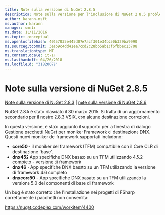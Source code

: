 ```yaml
---
title: Note sulla versione di NuGet 2.8.5
description: Note sulla versione per l'inclusione di NuGet 2.8.5 problemi noti, correzioni di bug, le funzionalità aggiunte e dcr.
author: karann-msft
ms.author: karann
manager: unnir
ms.date: 11/11/2016
ms.topic: conceptual
ms.openlocfilehash: 40557035e445d07e7acf301e34b750b329ba9990
ms.sourcegitcommit: 3eab9c4dd41ea7ccd2c28bb5ab16f6fbbec13708
ms.translationtype: MT
ms.contentlocale: it-IT
ms.lasthandoff: 04/26/2018
ms.locfileid: "31820079"
---
```

# <a name="nuget-285-release-notes"></a>Note sulla versione di NuGet 2.8.5

[Note sulla versione di NuGet 2.8.3](../release-notes/nuget-2.8.3.md) | [note sulla versione di NuGet 2.8.6](../release-notes/nuget-2.8.6.md)

NuGet 2.8.5 è stato rilasciato il 30 marzo 2015. Si tratta di un aggiornamento secondario per il nostro 2.8.3 VSIX, con alcune destinazione correzioni.

In questa versione, è stato aggiunto il supporto per la finestra di dialogo Gestione pacchetti NuGet per [moniker Framework di destinazione DNX](https://github.com/aspnet/dnx).  Questi nuovi moniker del framework supportati includono:

* **core50** - il moniker del framework (TFM) compatibile con il Core CLR di destinazione 'base'.
* **dnx452** App specifiche DNX basato su un TFM utilizzando 4.5.2 completo - versione di framework
* **dnx46** - App specifiche DNX basato su un TFM utilizzando la versione di framework 4.6 completo
* **dnxcore50** - App specifiche DNX basato su un TFM utilizzando la versione 5.0 dei componenti di base di framework

Un bug è stato corretto che l'installazione nei progetti di FSharp correttamente i pacchetti non consentita:

https://nuget.codeplex.com/workitem/4400